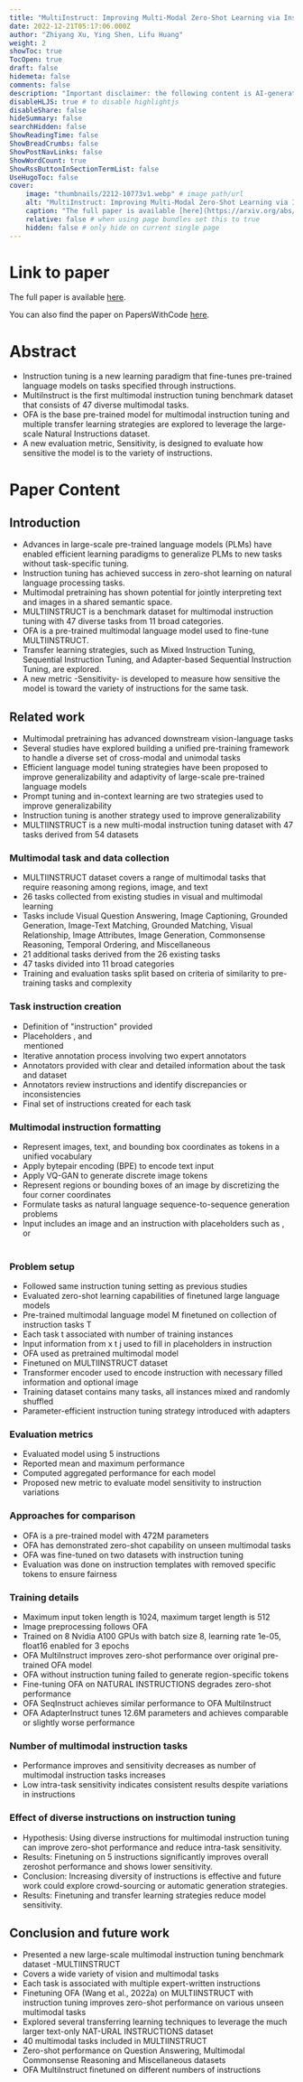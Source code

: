 ```yaml
---
title: "MultiInstruct: Improving Multi-Modal Zero-Shot Learning via Instruction Tuning"
date: 2022-12-21T05:17:06.000Z
author: "Zhiyang Xu, Ying Shen, Lifu Huang"
weight: 2
showToc: true
TocOpen: true
draft: false
hidemeta: false
comments: false
description: "Important disclaimer: the following content is AI-generated, please make sure to fact check the presented information by reading the full paper."
disableHLJS: true # to disable highlightjs
disableShare: false
hideSummary: false
searchHidden: false
ShowReadingTime: false
ShowBreadCrumbs: false
ShowPostNavLinks: false
ShowWordCount: true
ShowRssButtonInSectionTermList: false
UseHugoToc: false
cover:
    image: "thumbnails/2212-10773v1.webp" # image path/url
    alt: "MultiInstruct: Improving Multi-Modal Zero-Shot Learning via Instruction Tuning" # alt text
    caption: "The full paper is available [here](https://arxiv.org/abs/2212.10773)." # display caption under cover
    relative: false # when using page bundles set this to true
    hidden: false # only hide on current single page
---
```


# Link to paper
The full paper is available [here](https://arxiv.org/abs/2212.10773).

You can also find the paper on PapersWithCode [here](https://paperswithcode.com/paper/multiinstruct-improving-multi-modal-zero-shot).

# Abstract
- Instruction tuning is a new learning paradigm that fine-tunes pre-trained language models on tasks specified through instructions.
- MultiInstruct is the first multimodal instruction tuning benchmark dataset that consists of 47 diverse multimodal tasks.
- OFA is the base pre-trained model for multimodal instruction tuning and multiple transfer learning strategies are explored to leverage the large-scale Natural Instructions dataset.
- A new evaluation metric, Sensitivity, is designed to evaluate how sensitive the model is to the variety of instructions.

# Paper Content

## Introduction
- Advances in large-scale pre-trained language models (PLMs) have enabled efficient learning paradigms to generalize PLMs to new tasks without task-specific tuning.
- Instruction tuning has achieved success in zero-shot learning on natural language processing tasks.
- Multimodal pretraining has shown potential for jointly interpreting text and images in a shared semantic space.
- MULTIINSTRUCT is a benchmark dataset for multimodal instruction tuning with 47 diverse tasks from 11 broad categories.
- OFA is a pre-trained multimodal language model used to fine-tune MULTIINSTRUCT.
- Transfer learning strategies, such as Mixed Instruction Tuning, Sequential Instruction Tuning, and Adapter-based Sequential Instruction Tuning, are explored.
- A new metric -Sensitivity- is developed to measure how sensitive the model is toward the variety of instructions for the same task.

## Related work
- Multimodal pretraining has advanced downstream vision-language tasks
- Several studies have explored building a unified pre-training framework to handle a diverse set of cross-modal and unimodal tasks
- Efficient language model tuning strategies have been proposed to improve generalizability and adaptivity of large-scale pre-trained language models
- Prompt tuning and in-context learning are two strategies used to improve generalizability
- Instruction tuning is another strategy used to improve generalizability
- MULTIINSTRUCT is a new multi-modal instruction tuning dataset with 47 tasks derived from 54 datasets

### Multimodal task and data collection
- MULTIINSTRUCT dataset covers a range of multimodal tasks that require reasoning among regions, image, and text
- 26 tasks collected from existing studies in visual and multimodal learning
- Tasks include Visual Question Answering, Image Captioning, Grounded Generation, Image-Text Matching, Grounded Matching, Visual Relationship, Image Attributes, Image Generation, Commonsense Reasoning, Temporal Ordering, and Miscellaneous
- 21 additional tasks derived from the 26 existing tasks
- 47 tasks divided into 11 broad categories
- Training and evaluation tasks split based on criteria of similarity to pre-training tasks and complexity

### Task instruction creation
- Definition of "instruction" provided
- Placeholders <TEXT>, <REGION> and <OPTION> mentioned
- Iterative annotation process involving two expert annotators
- Annotators provided with clear and detailed information about the task and dataset
- Annotators review instructions and identify discrepancies or inconsistencies
- Final set of instructions created for each task

### Multimodal instruction formatting
- Represent images, text, and bounding box coordinates as tokens in a unified vocabulary
- Apply bytepair encoding (BPE) to encode text input
- Apply VQ-GAN to generate discrete image tokens
- Represent regions or bounding boxes of an image by discretizing the four corner coordinates
- Formulate tasks as natural language sequence-to-sequence generation problems
- Input includes an image and an instruction with placeholders such as <TEXT>, <REGION> or <OPTION>

### Problem setup
- Followed same instruction tuning setting as previous studies
- Evaluated zero-shot learning capabilities of finetuned large language models
- Pre-trained multimodal language model M finetuned on collection of instruction tasks T
- Each task t associated with number of training instances
- Input information from x t j used to fill in placeholders in instruction
- OFA used as pretrained multimodal model
- Finetuned on MULTIINSTRUCT dataset
- Transformer encoder used to encode instruction with necessary filled information and optional image
- Training dataset contains many tasks, all instances mixed and randomly shuffled
- Parameter-efficient instruction tuning strategy introduced with adapters

### Evaluation metrics
- Evaluated model using 5 instructions
- Reported mean and maximum performance
- Computed aggregated performance for each model
- Proposed new metric to evaluate model sensitivity to instruction variations

### Approaches for comparison
- OFA is a pre-trained model with 472M parameters
- OFA has demonstrated zero-shot capability on unseen multimodal tasks
- OFA was fine-tuned on two datasets with instruction tuning
- Evaluation was done on instruction templates with removed specific tokens to ensure fairness

### Training details
- Maximum input token length is 1024, maximum target length is 512
- Image preprocessing follows OFA
- Trained on 8 Nvidia A100 GPUs with batch size 8, learning rate 1e-05, float16 enabled for 3 epochs
- OFA MultiInstruct improves zero-shot performance over original pre-trained OFA model
- OFA without instruction tuning failed to generate region-specific tokens
- Fine-tuning OFA on NATURAL INSTRUCTIONS degrades zero-shot performance
- OFA SeqInstruct achieves similar performance to OFA MultiInstruct
- OFA AdapterInstruct tunes 12.6M parameters and achieves comparable or slightly worse performance

### Number of multimodal instruction tasks
- Performance improves and sensitivity decreases as number of multimodal instruction tasks increases
- Low intra-task sensitivity indicates consistent results despite variations in instructions

### Effect of diverse instructions on instruction tuning
- Hypothesis: Using diverse instructions for multimodal instruction tuning can improve zero-shot performance and reduce intra-task sensitivity.
- Results: Finetuning on 5 instructions significantly improves overall zeroshot performance and shows lower sensitivity.
- Conclusion: Increasing diversity of instructions is effective and future work could explore crowd-sourcing or automatic generation strategies.
- Results: Finetuning and transfer learning strategies reduce model sensitivity.

## Conclusion and future work
- Presented a new large-scale multimodal instruction tuning benchmark dataset -MULTIINSTRUCT
- Covers a wide variety of vision and multimodal tasks
- Each task is associated with multiple expert-written instructions
- Finetuning OFA (Wang et al., 2022a) on MULTIINSTRUCT with instruction tuning improves zero-shot performance on various unseen multimodal tasks
- Explored several transferring learning techniques to leverage the much larger text-only NAT-URAL INSTRUCTIONS dataset
- 40 multimodal tasks included in MULTIINSTRUCT
- Zero-shot performance on Question Answering, Multimodal Commonsense Reasoning and Miscellaneous datasets
- OFA MultiInstruct finetuned on different numbers of instructions
